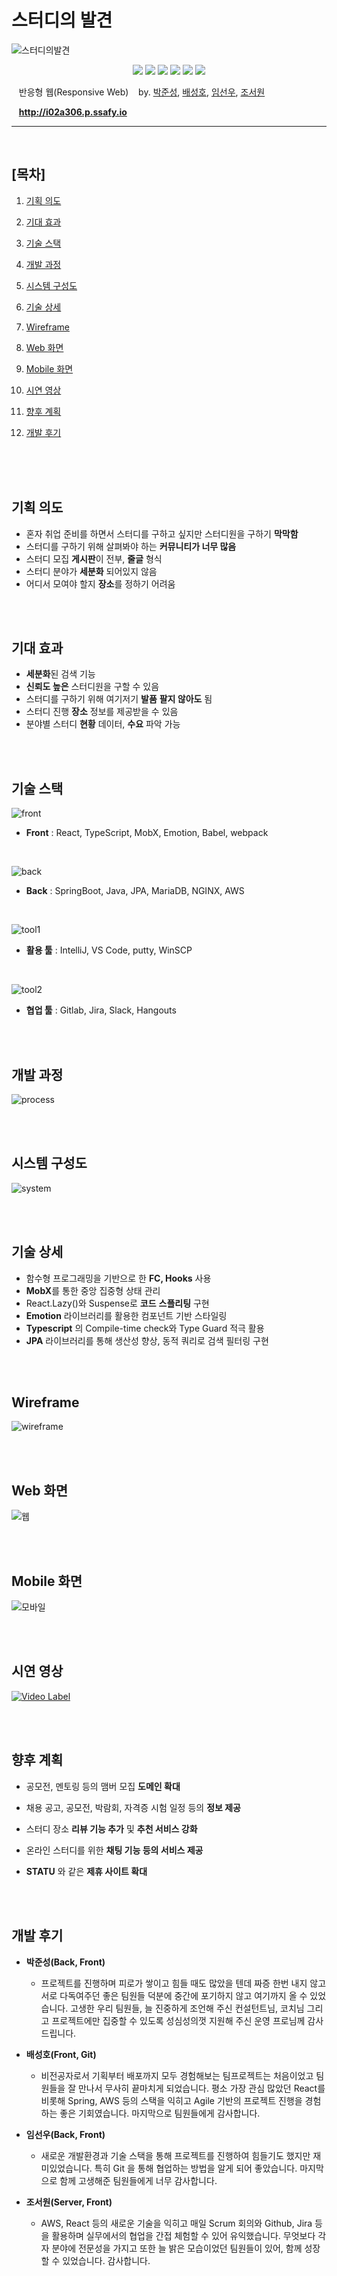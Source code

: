 # 스터디의 발견 

![스터디의발견](http://i02a306.p.ssafy.io/images/index/name.png) 

<p align="center">
  <img src="https://img.shields.io/badge/platform-Web-green.svg"/>
  <img src="http://img.shields.io/badge/library-React-blue.svg"/>
  <img src="https://img.shields.io/badge/framework-Spring boot-brightgreen.svg"/>
  <img src="https://img.shields.io/badge/database-MariaDB-skyblue.svg"/>
  <img src="https://img.shields.io/badge/server-AWS-yellow.svg"/>
  <img src="https://img.shields.io/badge/language-Java, JavaScript-orange.svg"/>
</p>

&nbsp;&nbsp;&nbsp;반응형 웹(Responsive Web) &nbsp;&nbsp;&nbsp;by. <a href="https://github.com/JunSeongA" target="_blank">박준성</a>, <a href="https://github.com/hackthegist" target="_blank">배성호</a>, <a href="https://github.com/Imsunwoo-hub" target="_blank">임선우</a>, <a href="https://github.com/simmmba" target="_blank">조서원</a>

&nbsp;&nbsp;&nbsp;**http://i02a306.p.ssafy.io**

------

<br />

## [목차]

1. [기획 의도](#기획-의도)

2. [기대 효과](#기대-효과)

3. [기술 스택](#기술-스택)

4. [개발 과정](#개발-과정)

5. [시스템 구성도](#시스템-구성도)
6. [기술 상세](#기술-상세)
7. [Wireframe](#Wireframe)
8. [Web 화면](#Web-화면)
9. [Mobile 화면](#Mobile-화면)
10. [시연 영상](#시연-영상)
11. [향후 계획](#향후-계획)
12. [개발 후기](#개발-후기)

<br /><br /><br />

## 기획 의도

- 혼자 취업 준비를 하면서 스터디를 구하고 싶지만 스터디원을 구하기 **막막함** 
- 스터디를 구하기 위해 살펴봐야 하는 **커뮤니티가 너무 많음**
- 스터디 모집 **게시판**이 전부, **줄글** 형식
- 스터디 분야가 **세분화** 되어있지 않음
- 어디서 모여야 할지 **장소**를 정하기 어려움

<br /><br />

## 기대 효과

- **세분화**된 검색 기능
- **신뢰도 높은** 스터디원을 구할 수 있음
- 스터디를 구하기 위해 여기저기 **발품** **팔지 않아도** 됨
- 스터디 진행 **장소** 정보를 제공받을 수 있음
- 분야별 스터디 **현황** 데이터, **수요** 파악 가능

<br /><br />

## 기술 스택

![front](http://i02a306.p.ssafy.io/images/index/stack1.png)

- **Front** : React, TypeScript, MobX, Emotion, Babel, webpack

<br />

![back](http://i02a306.p.ssafy.io/images/index/stack2.png)

- **Back** : SpringBoot, Java, JPA, MariaDB, NGINX, AWS

<br />

![tool1](http://i02a306.p.ssafy.io/images/index/stack3.png)

- **활용 툴** : IntelliJ, VS Code, putty, WinSCP

<br />

![tool2](http://i02a306.p.ssafy.io/images/index/stack4.png)

- **협업 툴** : Gitlab, Jira, Slack, Hangouts

<br /><br />

## 개발 과정

![process](http://i02a306.p.ssafy.io/images/index/process.png)

<br /><br />

## 시스템 구성도

![system](http://i02a306.p.ssafy.io/images/index/system.png)

<br /><br />

## 기술 상세

- 함수형 프로그래밍을 기반으로 한 **FC, Hooks** 사용 
- **MobX**를 통한 중앙 집중형 상태 관리
- React.Lazy()와 Suspense로 **코드** **스플리팅** 구현
- **Emotion** 라이브러리를 활용한 컴포넌트 기반 스타일링
- **Typescript** 의 Compile-time check와 Type Guard 적극 활용
- **JPA** 라이브러리를 통해 생산성 향상, 동적 쿼리로 검색 필터링 구현

<br /><br />

## Wireframe

![wireframe](http://i02a306.p.ssafy.io/images/index/wireframe.png)

<br /><br />

## Web 화면

![웹](http://i02a306.p.ssafy.io/images/index/screen_web.png)

<br /><br />

## Mobile 화면

![모바일](http://i02a306.p.ssafy.io/images/index/screen_mobile.png)

<br /><br />

## 시연 영상

[![Video Label](http://img.youtube.com/vi/RmDsPISfS18/0.jpg)](https://youtu.be/uLR1RNqJ1Mw?t=0s)

<br /><br />

## 향후 계획

- 공모전, 멘토링 등의 맴버 모집 **도메인 확대** 

- 채용 공고, 공모전, 박람회, 자격증 시험 일정 등의 **정보 제공** 

- 스터디 장소 **리뷰 기능 추가** 및 **추천 서비스 강화** 

- 온라인 스터디를 위한 **채팅 기능 등의 서비스 제공** 

- **STATU** 와 같은 **제휴 사이트 확대**

<br /><br />

## 개발 후기

- **박준성(Back, Front)**
  - 프로젝트를 진행하며 피로가 쌓이고 힘들 때도 많았을 텐데 짜증 한번 내지 않고 서로 다독여주던 좋은 팀원들 덕분에 중간에 포기하지 않고 여기까지 올 수 있었습니다. 고생한 우리 팀원들, 늘 진중하게 조언해 주신 컨설턴트님, 코치님 그리고 프로젝트에만 집중할 수 있도록 성심성의껏 지원해 주신 운영 프로님께 감사드립니다.

- **배성호(Front, Git)**
  - 비전공자로서 기획부터 배포까지 모두 경험해보는 팀프로젝트는 처음이었고 팀원들을 잘 만나서 무사히 끝마치게 되었습니다. 평소 가장 관심 많았던 React를 비롯해 Spring, AWS 등의 스택을 익히고 Agile 기반의 프로젝트 진행을 경험하는 좋은 기회였습니다. 마지막으로 팀원들에게 감사합니다.
- **임선우(Back, Front)**
  - 새로운 개발환경과 기술 스택을 통해 프로젝트를 진행하여 힘들기도 했지만 재미있었습니다. 특히 Git 을 통해 협업하는 방법을 알게 되어 좋았습니다. 마지막으로 함께 고생해준 팀원들에게 너무 감사합니다.

- **조서원(Server, Front)**
  - AWS, React 등의 새로운 기술을 익히고 매일 Scrum 회의와 Github, Jira 등을 활용하며 실무에서의 협업을 간접 체험할 수 있어 유익했습니다. 무엇보다 각자 분야에 전문성을 가지고 또한 늘 밝은 모습이었던 팀원들이 있어, 함께 성장할 수 있었습니다. 감사합니다.

